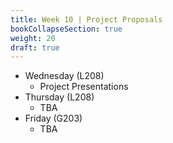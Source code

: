 ```yaml
---
title: Week 10 | Project Proposals
bookCollapseSection: true
weight: 20
draft: true
---
```


- Wednesday (L208)
  - Project Presentations
- Thursday (L208)
  - TBA
- Friday (G203)
  - TBA